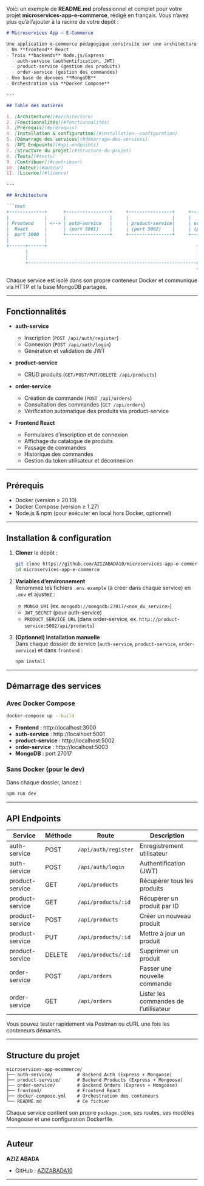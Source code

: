 Voici un exemple de **README.md** professionnel et complet pour votre projet **microservices-app-e-commerce**, rédigé en français. Vous n’avez plus qu’à l’ajouter à la racine de votre dépôt :

```markdown
# Microservices App – E‑Commerce

Une application e‑commerce pédagogique construite sur une architecture **microservices** avec :  
- Un **frontend** React  
- Trois **backends** Node.js/Express  
  - auth-service (authentification, JWT)  
  - product-service (gestion des produits)  
  - order-service (gestion des commandes)  
- Une base de données **MongoDB**  
- Orchestration via **Docker Compose**

---

## Table des matières

1. [Architecture](#architecture)  
2. [Fonctionnalités](#fonctionnalités)  
3. [Prérequis](#prérequis)  
4. [Installation & configuration](#installation--configuration)  
5. [Démarrage des services](#démarrage-des-services)  
6. [API Endpoints](#api-endpoints)  
7. [Structure du projet](#structure-du-projet)  
8. [Tests](#tests)  
9. [Contribuer](#contribuer)  
10. [Auteur](#auteur)  
11. [Licence](#licence)  

---

## Architecture

```text
+-------------+      +----------------+     +----------------+     +-------------+
|             |      |                |     |                |     |             |
| Frontend    | <--> | auth-service   |     | product-service|     | order-service
|  React      |      | (port 5001)    |     | (port 5002)    |     | (port 5003) |
|  port 3000  |      +----------------+     +----------------+     +-------------+
|             |
+------+------+                                                       +-------------+
       |                                                              |             |
       |                                                              | MongoDB     |
       +--------------------------------------------------------------> port 27017  |
                                                                      +-------------+
```

Chaque service est isolé dans son propre conteneur Docker et communique via HTTP et la base MongoDB partagée.

---

## Fonctionnalités

- **auth-service**  
  - Inscription (`POST /api/auth/register`)  
  - Connexion (`POST /api/auth/login`)  
  - Génération et validation de JWT  

- **product-service**  
  - CRUD produits (`GET/POST/PUT/DELETE /api/products`)  

- **order-service**  
  - Création de commande (`POST /api/orders`)  
  - Consultation des commandes (`GET /api/orders`)  
  - Vérification automatique des produits via product-service  

- **Frontend React**  
  - Formulaires d’inscription et de connexion  
  - Affichage du catalogue de produits  
  - Passage de commandes  
  - Historique des commandes  
  - Gestion du token utilisateur et déconnexion  

---

## Prérequis

- Docker (version ≥ 20.10)  
- Docker Compose (version ≥ 1.27)  
- Node.js & npm (pour exécuter en local hors Docker, optionnel)  

---

## Installation & configuration

1. **Cloner** le dépôt :  
   ```bash
   git clone https://github.com/AZIZABADA10/microservices-app-e-commerce.git
   cd microservices-app-e-commerce
   ```

2. **Variables d’environnement**  
   Renommez les fichiers `.env.example` (à créer dans chaque service) en `.env` et ajustez :
   - `MONGO_URI` (ex. `mongodb://mongodb:27017/<nom_du_service>`)
   - `JWT_SECRET` (pour auth-service)
   - `PRODUCT_SERVICE_URL` (dans order-service, ex. `http://product-service:5002/api/products`)

3. **(Optionnel) Installation manuelle**  
   Dans chaque dossier de service (`auth-service`, `product-service`, `order-service`) et dans `frontend` :  
   ```bash
   npm install
   ```

---

## Démarrage des services

### Avec Docker Compose

```bash
docker-compose up --build
```

- **Frontend** : http://localhost:3000  
- **auth-service** : http://localhost:5001  
- **product-service** : http://localhost:5002  
- **order-service** : http://localhost:5003  
- **MongoDB** : port 27017  

### Sans Docker (pour le dev)

Dans chaque dossier, lancez :
```bash
npm run dev
```

---

## API Endpoints

| Service          | Méthode | Route                         | Description                         |
|------------------|---------|-------------------------------|-------------------------------------|
| auth-service     | POST    | `/api/auth/register`          | Enregistrement utilisateur          |
| auth-service     | POST    | `/api/auth/login`             | Authentification (JWT)              |
| product-service  | GET     | `/api/products`               | Récupérer tous les produits         |
| product-service  | GET     | `/api/products/:id`           | Récupérer un produit par ID         |
| product-service  | POST    | `/api/products`               | Créer un nouveau produit            |
| product-service  | PUT     | `/api/products/:id`           | Mettre à jour un produit            |
| product-service  | DELETE  | `/api/products/:id`           | Supprimer un produit                |
| order-service    | POST    | `/api/orders`                 | Passer une nouvelle commande        |
| order-service    | GET     | `/api/orders`                 | Lister les commandes de l’utilisateur |

Vous pouvez tester rapidement via Postman ou cURL une fois les conteneurs démarrés.

---

## Structure du projet

```text
microservices-app-ecommerce/
├── auth-service/         # Backend Auth (Express + Mongoose)
├── product-service/      # Backend Products (Express + Mongoose)
├── order-service/        # Backend Orders (Express + Mongoose)
├── frontend/             # Frontend React
├── docker-compose.yml    # Orchestration des conteneurs
└── README.md             # Ce fichier
```

Chaque service contient son propre `package.json`, ses routes, ses modèles Mongoose et une configuration Dockerfile.


---

## Auteur

**AZIZ ABADA**  
- GitHub : [AZIZABADA10](https://github.com/AZIZABADA10)

---